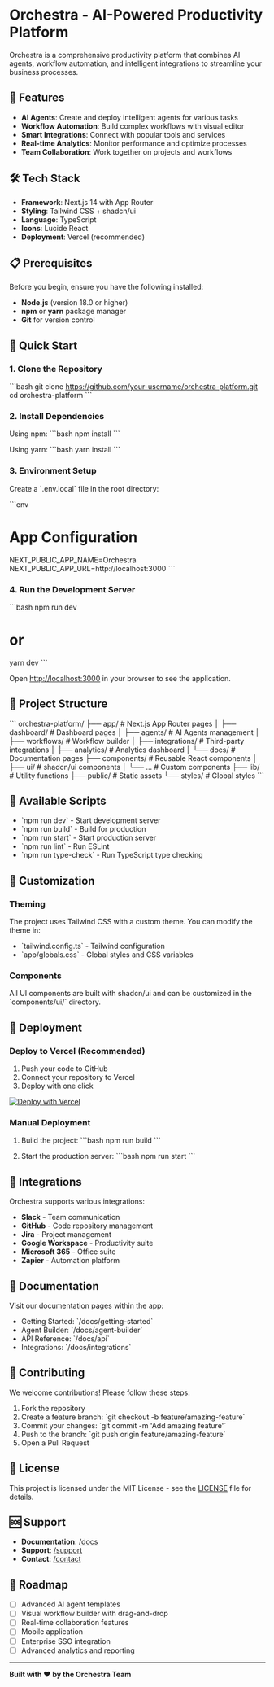 # Orchestra - AI-Powered Productivity Platform

Orchestra is a comprehensive productivity platform that combines AI agents, workflow automation, and intelligent integrations to streamline your business processes.

## 🚀 Features

- **AI Agents**: Create and deploy intelligent agents for various tasks
- **Workflow Automation**: Build complex workflows with visual editor
- **Smart Integrations**: Connect with popular tools and services
- **Real-time Analytics**: Monitor performance and optimize processes
- **Team Collaboration**: Work together on projects and workflows

## 🛠️ Tech Stack

- **Framework**: Next.js 14 with App Router
- **Styling**: Tailwind CSS + shadcn/ui
- **Language**: TypeScript
- **Icons**: Lucide React
- **Deployment**: Vercel (recommended)

## 📋 Prerequisites

Before you begin, ensure you have the following installed:

- **Node.js** (version 18.0 or higher)
- **npm** or **yarn** package manager
- **Git** for version control

## 🚀 Quick Start

### 1. Clone the Repository

\`\`\`bash
git clone https://github.com/your-username/orchestra-platform.git
cd orchestra-platform
\`\`\`

### 2. Install Dependencies

Using npm:
\`\`\`bash
npm install
\`\`\`

Using yarn:
\`\`\`bash
yarn install
\`\`\`

### 3. Environment Setup

Create a \`.env.local\` file in the root directory:

\`\`\`env
# App Configuration
NEXT_PUBLIC_APP_NAME=Orchestra
NEXT_PUBLIC_APP_URL=http://localhost:3000
\`\`\`

### 4. Run the Development Server

\`\`\`bash
npm run dev
# or
yarn dev
\`\`\`

Open [http://localhost:3000](http://localhost:3000) in your browser to see the application.

## 📁 Project Structure

\`\`\`
orchestra-platform/
├── app/                    # Next.js App Router pages
│   ├── dashboard/         # Dashboard pages
│   ├── agents/           # AI Agents management
│   ├── workflows/        # Workflow builder
│   ├── integrations/     # Third-party integrations
│   ├── analytics/        # Analytics dashboard
│   └── docs/            # Documentation pages
├── components/           # Reusable React components
│   ├── ui/              # shadcn/ui components
│   └── ...              # Custom components
├── lib/                 # Utility functions
├── public/              # Static assets
└── styles/              # Global styles
\`\`\`

## 🔧 Available Scripts

- \`npm run dev\` - Start development server
- \`npm run build\` - Build for production
- \`npm run start\` - Start production server
- \`npm run lint\` - Run ESLint
- \`npm run type-check\` - Run TypeScript type checking

## 🎨 Customization

### Theming

The project uses Tailwind CSS with a custom theme. You can modify the theme in:
- \`tailwind.config.ts\` - Tailwind configuration
- \`app/globals.css\` - Global styles and CSS variables

### Components

All UI components are built with shadcn/ui and can be customized in the \`components/ui/\` directory.

## 🚀 Deployment

### Deploy to Vercel (Recommended)

1. Push your code to GitHub
2. Connect your repository to Vercel
3. Deploy with one click

[![Deploy with Vercel](https://vercel.com/button)](https://vercel.com/new/clone?repository-url=https://github.com/your-username/orchestra-platform)

### Manual Deployment

1. Build the project:
   \`\`\`bash
   npm run build
   \`\`\`

2. Start the production server:
   \`\`\`bash
   npm run start
   \`\`\`

## 🔌 Integrations

Orchestra supports various integrations:

- **Slack** - Team communication
- **GitHub** - Code repository management
- **Jira** - Project management
- **Google Workspace** - Productivity suite
- **Microsoft 365** - Office suite
- **Zapier** - Automation platform

## 📖 Documentation

Visit our documentation pages within the app:
- Getting Started: \`/docs/getting-started\`
- Agent Builder: \`/docs/agent-builder\`
- API Reference: \`/docs/api\`
- Integrations: \`/docs/integrations\`

## 🤝 Contributing

We welcome contributions! Please follow these steps:

1. Fork the repository
2. Create a feature branch: \`git checkout -b feature/amazing-feature\`
3. Commit your changes: \`git commit -m 'Add amazing feature'\`
4. Push to the branch: \`git push origin feature/amazing-feature\`
5. Open a Pull Request

## 📝 License

This project is licensed under the MIT License - see the [LICENSE](LICENSE) file for details.

## 🆘 Support

- **Documentation**: [/docs](http://localhost:3000/docs)
- **Support**: [/support](http://localhost:3000/support)
- **Contact**: [/contact](http://localhost:3000/contact)

## 🎯 Roadmap

- [ ] Advanced AI agent templates
- [ ] Visual workflow builder with drag-and-drop
- [ ] Real-time collaboration features
- [ ] Mobile application
- [ ] Enterprise SSO integration
- [ ] Advanced analytics and reporting

---

**Built with ❤️ by the Orchestra Team**
